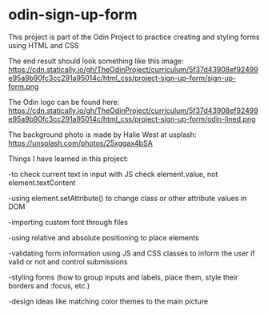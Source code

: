 # odin-sign-up-form
This project is part of the Odin Project to practice creating and styling forms using HTML and CSS

The end result should look something like this image: https://cdn.statically.io/gh/TheOdinProject/curriculum/5f37d43908ef92499e95a9b90fc3cc291a95014c/html_css/project-sign-up-form/sign-up-form.png 

The Odin logo can be found here: https://cdn.statically.io/gh/TheOdinProject/curriculum/5f37d43908ef92499e95a9b90fc3cc291a95014c/html_css/project-sign-up-form/odin-lined.png 

The background photo is made by Halie West at usplash: https://unsplash.com/photos/25xggax4bSA 

Things I have learned in this project:

-to check current text in input with JS check element.value, not element.textContent

-using element.setAttribute() to change class or other attribute values in DOM

-importing custom font through files

-using relative and absolute positioning to place elements 

-validating form information using JS and CSS classes to inform the user if valid or not and control submissions

-styling forms (how to group inputs and labels, place them, style their borders and :focus, etc.)

-design ideas like matching color themes to the main picture